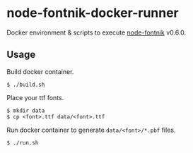 # node-fontnik-docker-runner

Docker environment & scripts to execute [node-fontnik](https://github.com/mapbox/node-fontnik) v0.6.0.

## Usage

Build docker container.

```
$ ./build.sh
```

Place your ttf fonts.

```
$ mkdir data
$ cp <font>.ttf data/<font>.ttf
```

Run docker container to generate `data/<font>/*.pbf` files.

```
$ ./run.sh
```
